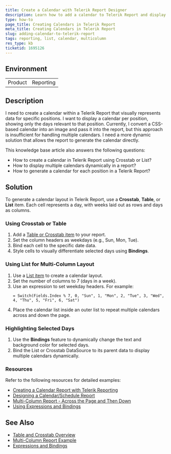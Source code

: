 ```yaml
---
title: Create a Calendar with Telerik Report Designer
description: Learn how to add a calendar to Telerik Report and display multiple calendars for different positions using List items.
type: how-to
page_title: Creating Calendars in Telerik Report
meta_title: Creating Calendars in Telerik Report
slug: adding-calendar-to-telerik-report
tags: reporting, list, calendar, multicolumn
res_type: kb
ticketid: 1695126
---
```


## Environment
<table>
<tbody>
<tr>
<td> Product </td>
<td> Reporting </td>
</tr>
</tbody>
</table>

## Description

I need to create a calendar within a Telerik Report that visually represents data for specific positions. I want to display a calendar per position, showing only the days relevant to that position. Currently, I convert a CSS-based calendar into an image and pass it into the report, but this approach is insufficient for handling multiple calendars. I need a more dynamic solution that allows the report to generate the calendar directly.

This knowledge base article also answers the following questions:
- How to create a calendar in Telerik Report using Crosstab or List?
- How to display multiple calendars dynamically in a report?
- How to generate a calendar for each position in a Telerik Report?

## Solution

To generate a calendar layout in Telerik Report, use a **Crosstab**, **Table**, or **List** item. Each cell represents a day, with weeks laid out as rows and days as columns.

### Using Crosstab or Table

1. Add a [Table or Crosstab item](https://docs.telerik.com/reporting/table-working-with-table-cross-table-list-items) to your report.
2. Set the column headers as weekdays (e.g., Sun, Mon, Tue).
3. Bind each cell to the specific date data.
4. Style cells to visually differentiate selected days using **Bindings**.

### Using List for Multi-Column Layout

1. Use a [List item](https://docs.telerik.com/reporting/knowledge-base/how-to-create-multi-column-report---across-the-page-and-then-down) to create a calendar layout.
2. Set the number of columns to 7 (days in a week).
3. Use an expression to set weekday headers. For example:
   ```
   = Switch(Fields.Index % 7, 0, "Sun", 1, "Mon", 2, "Tue", 3, "Wed", 4, "Thu", 5, "Fri", 6, "Sat")
   ```
4. Place the calendar list inside an outer list to repeat multiple calendars across and down the page.

### Highlighting Selected Days

1. Use the **Bindings** feature to dynamically change the text and background color for selected days.
2. Bind the List or Crosstab DataSource to its parent data to display multiple calendars dynamically.

### Resources

Refer to the following resources for detailed examples:
- [Creating a Calendar Report with Telerik Reporting](https://www.telerik.com/blogs/creating-a-calendar-report-with-telerik-reporting)
- [Designing a Calendar/Schedule Report](https://www.telerik.com/forums/designing-a-calendar-schedule-report)
- [Multi-Column Report - Across the Page and Then Down](https://docs.telerik.com/reporting/knowledge-base/how-to-create-multi-column-report---across-the-page-and-then-down)
- [Using Expressions and Bindings](https://docs.telerik.com/reporting/designing-reports/connecting-to-data/expressions/using-expressions/bindings)

## See Also

- [Table and Crosstab Overview](https://docs.telerik.com/reporting/table-working-with-table-cross-table-list-items)
- [Multi-Column Report Example](https://docs.telerik.com/reporting/knowledge-base/how-to-create-multi-column-report---across-the-page-and-then-down)
- [Expressions and Bindings](https://docs.telerik.com/reporting/designing-reports/connecting-to-data/expressions/using-expressions/bindings)
